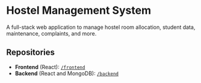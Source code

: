 # Hostel Management System

A full-stack web application to manage hostel room allocation, student data, maintenance, complaints, and more.

## Repositories

- **Frontend** (React): [`/frontend`](./frontend/)
- **Backend** (React and MongoDB): [`/backend`](./backend/)
